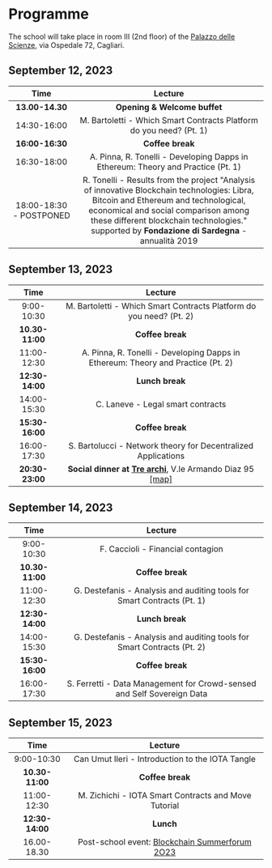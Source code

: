 # Programme

The school will take place in room III (2nd floor) of the [Palazzo delle Scienze](https://goo.gl/maps/w5PtoZ6fbqUs6ToS9), via Ospedale 72, Cagliari.

## September 12, 2023

| Time   | Lecture |
| :---: | :---: |
| **13.00-14.30** | **Opening & Welcome buffet** | 
| 14:30-16:00 | M. Bartoletti - Which Smart Contracts Platform do you need? (Pt. 1) | 
| **16:00-16:30** | **Coffee break** |
| 16:30-18:00 | A. Pinna, R. Tonelli - Developing Dapps in Ethereum: Theory and Practice (Pt. 1) |
| 18:00-18:30 - POSTPONED | R. Tonelli - Results from the project "Analysis of innovative Blockchain technologies: Libra, Bitcoin and Ethereum and technological, economical and social comparison among these different blockchain technologies." supported by **Fondazione di Sardegna** - annualità 2019 |

## September 13, 2023

| Time   | Lecture |
| :---: | :---: |
| 9:00-10:30 | M. Bartoletti - Which Smart Contracts Platform do you need? (Pt. 2) | 
| **10.30-11:00** | **Coffee break** | 
| 11:00-12:30 | A. Pinna, R. Tonelli - Developing Dapps in Ethereum: Theory and Practice (Pt. 2) |
| **12:30-14:00** | **Lunch break** |
| 14:00-15:30 | C. Laneve - Legal smart contracts |
| **15:30-16:00** | **Coffee break** |
| 16:00-17:30 | S. Bartolucci - Network theory for Decentralized Applications |
| **20:30-23:00** | **Social dinner at [Tre archi](https://www.facebook.com/TreArchiCagliari)**, V.le Armando Diaz 95 [\[map\]](https://goo.gl/maps/crv9N5SsUxC8BwCTA)|

## September 14, 2023

| Time   | Lecture |
| :---: | :---: |
| 9:00-10:30 | F. Caccioli - Financial contagion | 
| **10.30-11:00** | **Coffee break** | 
| 11:00-12:30 | G. Destefanis - Analysis and auditing tools for Smart Contracts (Pt. 1) |
| **12:30-14:00** | **Lunch break** |
| 14:00-15:30 | G. Destefanis - Analysis and auditing tools for Smart Contracts (Pt. 2) |
| **15:30-16:00** | **Coffee break** |
| 16:00-17:30 | S. Ferretti - Data Management for Crowd-sensed and Self Sovereign Data |

## September 15, 2023

| Time   | Lecture |
| :---: | :---: |
| 9:00-10:30 | Can Umut Ileri - Introduction to the IOTA Tangle | 
| **10.30-11:00** | **Coffee break** | 
| 11:00-12:30 | M. Zichichi - IOTA Smart Contracts and Move Tutorial |
| **12:30-14:00** | **Lunch** |
| 16.00-18.30 | Post-school event: [Blockchain Summerforum 2O23](https://www.eventbrite.it/e/biglietti-blockchain-summerforum-2o23-the-social-impact-of-crypto-activities-704307461577?aff=oddtdtcreator&fbclid=IwAR0Ftt1u3hO0XViW-1tZl2qmCmCW7JCG2lBJdgwHrBcTG8wyBwlkRa5d8ao) |
